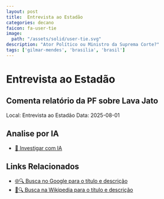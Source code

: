 ```yaml
---
layout: post
title:  Entrevista ao Estadão
categories: decano
faicon: fa-user-tie
image:
  path: "/assets/solid/user-tie.svg"
description: "Ator Político ou Ministro da Suprema Corte?"
tags: ['gilmar-mendes', 'brasilia', 'brasil']
---
```


# Entrevista ao Estadão
## Comenta relatório da PF sobre Lava Jato
Local: Entrevista ao Estadão
Data: 2025-08-01

## Analise por IA
- [🤖 Investigar com IA](https://www.perplexity.ai/search?q=%22Gilmar%20Mendes%22%20%2B%20Entrevista%20ao%20Estad%C3%A3o%20Comenta%20relat%C3%B3rio%20da%20PF%20sobre%20Lava%20Jato%20Bras%C3%ADlia%2C%20Brasil)

## Links Relacionados
- [🌐🔍 Busca no Google para o título e descrição](https://www.google.com/search?q=%22Gilmar%20Mendes%22%20%2B%20Entrevista%20ao%20Estad%C3%A3o%20Comenta%20relat%C3%B3rio%20da%20PF%20sobre%20Lava%20Jato%20Bras%C3%ADlia%2C%20Brasil)
- [📖🔍 Busca na Wikipedia para o título e descrição](https://pt.wikipedia.org/w/index.php?search=%22Gilmar%20Mendes%22%20%2B%20Entrevista%20ao%20Estad%C3%A3o%20Comenta%20relat%C3%B3rio%20da%20PF%20sobre%20Lava%20Jato%20Bras%C3%ADlia%2C%20Brasil)


